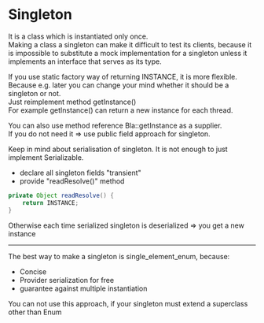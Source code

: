 # Singleton
It is a class which is instantiated only once.  
Making a class a singleton can make it difficult to test its clients, because it is impossible 
to substitute a mock implementation for a singleton unless it implements an interface 
that serves as its type.  

If you use static factory way of returning INSTANCE, it is more flexible. Because e.g.
later you can change your mind whether it should be a singleton or not.   
Just reimplement method getInstance()  
For example getInstance() can return a new instance for each thread.  

You can also use method reference Bla::getInstance as a supplier.  
If you do not need it => use public field approach for singleton.  

Keep in mind about serialisation of singleton. It is not enough to just implement Serializable.  
- declare all singleton fields "transient"
- provide "readResolve()" method  
```java
private Object readResolve() {
	return INSTANCE;
}
```
Otherwise each time serialized singleton is deserialized => you get a new instance

--------------------------------------------------------------------
The best way to make a singleton is single_element_enum, because:
 * Concise
 * Provider serialization for free
 * guarantee against multiple instantiation  
 
 You can not use this approach, if your singleton must extend a superclass other than Enum


 